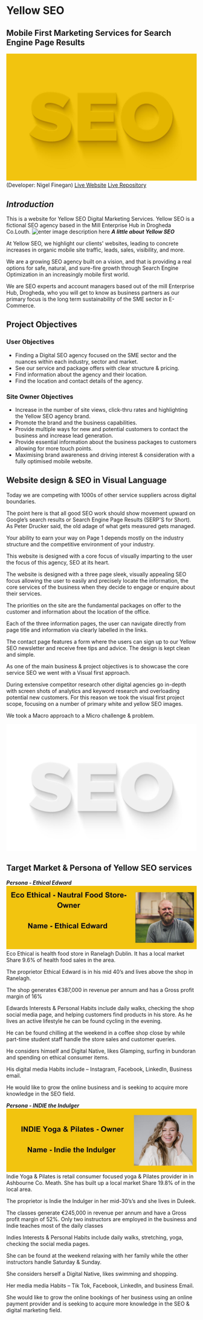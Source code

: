 # Yellow SEO

## Mobile First Marketing Services for Search Engine Page Results

![YellowSEO-main-image](https://github.com/NigelFinegan5p/project-1/blob/main/assets/images/image1yellow.jpg)
(Developer: Nigel Finegan)
[Live Website](https://nigelfinegan5p.github.io/project-1/index.html)
[Live Repository](https://github.com/NigelFinegan5p?tab=repositories)

## ***Introduction***

This is a website for Yellow SEO Digital Marketing Services. 
Yellow SEO is a fictional SEO agency based in the Mill Enterprise Hub in Drogheda Co.Louth.
![enter image description here](https://scontent.fdub3-2.fna.fbcdn.net/v/t39.30808-6/364763218_708016611338251_1566465120202196751_n.jpg?_nc_cat=111&ccb=1-7&_nc_sid=5f2048&_nc_ohc=bySZIeTGO60Q7kNvgH0knqM&_nc_ht=scontent.fdub3-2.fna&oh=00_AYBQwjovDJaJhnMA27skslJuHxWjsNTtEX7dpBX3MRLPig&oe=66774BCF)
***A little about Yellow SEO***

At Yellow SEO, we highlight our clients' websites, leading to concrete increases in organic mobile site traffic, leads, sales, visibility, and more.

We are a growing SEO agency built on a vision, and that is providing a real options for safe, natural, and sure-fire growth through Search Engine Optimization in an increasingly mobile first world.

We are SEO experts and account managers based out of the mill Enterprise Hub, Drogheda, who you will get to know as business partners as our primary focus is the long term sustainability of the SME sector in E-Commerce.
## Project Objectives

### User Objectives
-   Finding a Digital SEO agency focused on the SME sector and the nuances within each industry, sector and market.
-   See our service and package offers with clear structure & pricing.
-   Find information about the agency and their location.
-   Find the location and contact details of the agency.

### Site Owner Objectives

-   Increase in the number of site views, click-thru rates and highlighting the Yellow SEO agency brand.
-   Promote the brand and the business capabilities.
-   Provide multiple ways for new and potential customers to contact the business and increase lead generation.
-   Provide essential information about the business packages to customers allowing for more touch points.
- Maximising brand awareness and driving interest & consideration with a fully optimised mobile website. 



## Website design & SEO in Visual Language

Today we are competing with 1000s of other service suppliers across digital boundaries.

The point here is that all good SEO work should show movement upward on Google’s search results or Search Engine Page Results (SERP'S for Short). As Peter Drucker said, the old adage of what gets measured gets managed.

Your ability to earn your way on Page 1 depends mostly on the industry structure and the competitive environment of your industry.

This website is designed with a core focus of visually imparting to the user the focus of this agency, SEO at its heart.

The website is designed with a three page sleek, visually appealing SEO focus allowing the user to easily and precisely locate the information, the core services of the business when they decide to engage or enquire about their services.

The priorities on the site are the fundamental packages on offer to the customer and information about the location of the office.

Each of the three information pages, the user can navigate directly from page title and information via clearly labelled in the links.

The contact page features a form where the users can sign up to our Yellow SEO newsletter and receive free tips and advice. The design is kept clean and simple.

As one of the main business & project objectives is to showcase the core service SEO we went with a Visual first approach.

During extensive competitor research other digital agencies go in-depth with screen shots of analytics and keyword research and overloading potential new customers. For this reason we took the visual first project scope, focusing on a number of primary white and yellow SEO images.

We took a Macro approach to a Micro challenge & problem.


![YellowSEO-main-image](https://github.com/NigelFinegan5p/project-1/blob/main/assets/images/image4white.jpg)


## Target Market & Persona of Yellow SEO services

***Persona - Ethical Edward***
![persona1](https://github.com/NigelFinegan5p/project-1/blob/main/assets/images/persona1.jpg)
Eco Ethical is health food store in Ranelagh Dublin. It has a local market Share 9.6% of health food sales in the area.

The proprietor Ethical Edward is in his mid 40’s and lives above the shop in Ranelagh.

The shop generates €387,000 in revenue per annum and has a Gross profit margin of 16%

Edwards Interests & Personal Habits include daily walks, checking the shop social media page, and helping customers find products in his store. As he lives an active lifestyle he can be found cycling in the evening.

He can be found chilling at the weekend in a coffee shop close by while part-time student staff handle the store sales and customer queries.

He considers himself and Digital Native, likes Glamping, surfing in bundoran and spending on ethical consumer items.

His digital media Habits include – Instagram, Facebook, LinkedIn, Business email.

He would like to grow the online business and is seeking to acquire more knowledge in the SEO field.

***Persona - INDIE the Indulger***
![persona2](https://github.com/NigelFinegan5p/project-1/blob/main/assets/images/perona2.jpg)
Indie Yoga & Pilates is retail consumer focused yoga & Pilates provider in in Ashbourne Co. Meath. She has built up a local market Share 19.8% of in the local area.

The proprietor is Indie the Indulger in her mid-30’s’s and she lives in Duleek.

The classes generate €245,000 in revenue per annum and have a Gross profit margin of 52%. Only two instructors are employed in the business and Indie teaches most of the daily classes

Indies Interests & Personal Habits include daily walks, stretching, yoga, checking the social media pages.

She can be found at the weekend relaxing with her family while the other instructors handle Saturday & Sunday.

She considers herself a Digital Native, likes swimming and shopping.

Her media media Habits – Tik Tok, Facebook, LinkedIn, and business Email.

She would like to grow the online bookings of her business using an online payment provider and is seeking to acquire more knowledge in the SEO & digital marketing field.
